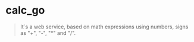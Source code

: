 # calc_go
> 
> It`s a web service, based on math expressions using numbers, signs as "+", "-", "*" and "/".

